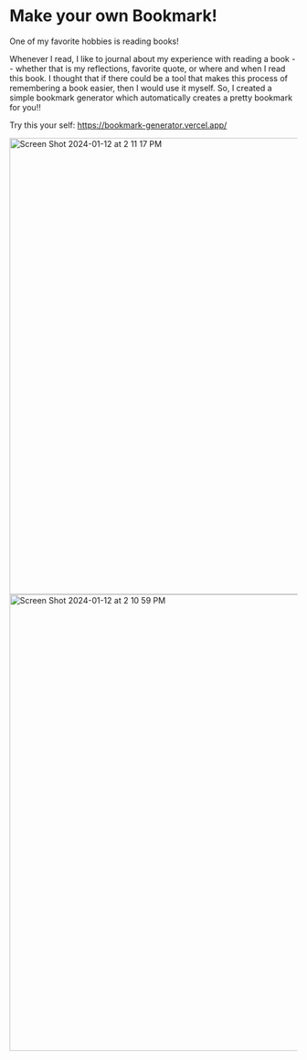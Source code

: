 # Make your own Bookmark! 

One of my favorite hobbies is reading books! 

Whenever I read, I like to journal about my experience with reading a book -- whether that is my reflections, favorite quote, or where and when I read this book. I thought that if there could be a tool that makes this process of remembering a book easier, then I would use it myself. So, I created a simple bookmark generator which automatically creates a pretty bookmark for you!!  

Try this your self: https://bookmark-generator.vercel.app/ 



<img width="800" alt="Screen Shot 2024-01-12 at 2 11 17 PM" src="https://github.com/chaeyeonlee07/bookmark-generator/assets/130931438/ee06f525-fea8-412b-99a4-ffa6e15bfd17">
<img width="800" alt="Screen Shot 2024-01-12 at 2 10 59 PM" src="https://github.com/chaeyeonlee07/bookmark-generator/assets/130931438/588140b5-b1b9-455b-a1bf-aa32264e73c7">
